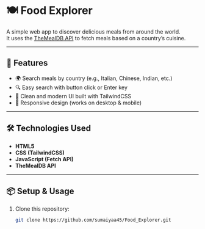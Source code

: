 # 🍽️ Food Explorer

A simple web app to discover delicious meals from around the world.  
It uses the [TheMealDB API](https://www.themealdb.com/api.php) to fetch meals based on a country’s cuisine.  

---

## 🚀 Features
- 🌍 Search meals by country (e.g., Italian, Chinese, Indian, etc.)
- 🔍 Easy search with button click or Enter key
- 🎨 Clean and modern UI built with TailwindCSS
- 📱 Responsive design (works on desktop & mobile)

---

## 🛠️ Technologies Used
- **HTML5**
- **CSS (TailwindCSS)**
- **JavaScript (Fetch API)**
- **TheMealDB API**

---

## 📦 Setup & Usage

1. Clone this repository:
   ```bash
   git clone https://github.com/sumaiyaa45/Food_Explorer.git

